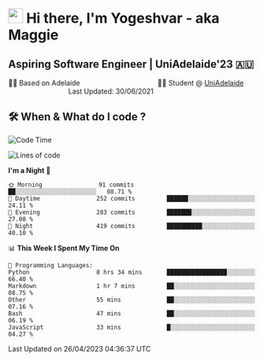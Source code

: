 <h1><img src="https://emojis.slackmojis.com/emojis/images/1531849430/4246/blob-sunglasses.gif?1531849430" width="30"/> Hi there, I'm Yogeshvar - aka Maggie</h1>

## Aspiring Software Engineer | UniAdelaide'23 🇦🇺  
🏂🏻  Based on Adelaide &nbsp;&nbsp;&nbsp;&nbsp;&nbsp;&nbsp;&nbsp;&nbsp;&nbsp;&nbsp;&nbsp;&nbsp;&nbsp;&nbsp;&nbsp;&nbsp;&nbsp;&nbsp;&nbsp;&nbsp;&nbsp;&nbsp;&nbsp;&nbsp;&nbsp;&nbsp;&nbsp;&nbsp;&nbsp;&nbsp;&nbsp;&nbsp;&nbsp;&nbsp;&nbsp;&nbsp;&nbsp;&nbsp;&nbsp;👨‍💻 Student @ [UniAdelaide](https://www.adelaide.edu.au)   &nbsp;&nbsp;&nbsp;&nbsp;&nbsp;&nbsp;&nbsp;&nbsp;&nbsp;&nbsp;&nbsp;&nbsp;&nbsp;&nbsp;&nbsp;&nbsp;&nbsp;&nbsp;&nbsp;&nbsp;&nbsp;&nbsp;&nbsp;&nbsp;&nbsp;&nbsp;&nbsp;&nbsp;&nbsp;&nbsp;&nbsp;Last Updated: 30/06/2021

## 🛠 When & What do I code ?  

<!--START_SECTION:waka-->
![Code Time](http://img.shields.io/badge/Code%20Time-2%2C102%20hrs%2012%20mins-blue)

![Lines of code](https://img.shields.io/badge/From%20Hello%20World%20I%27ve%20Written-3.5%20million%20lines%20of%20code-blue)

**I'm a Night 🦉** 

```text
🌞 Morning                91 commits          ██░░░░░░░░░░░░░░░░░░░░░░░   08.71 % 
🌆 Daytime                252 commits         ██████░░░░░░░░░░░░░░░░░░░   24.11 % 
🌃 Evening                283 commits         ███████░░░░░░░░░░░░░░░░░░   27.08 % 
🌙 Night                  419 commits         ██████████░░░░░░░░░░░░░░░   40.10 % 
```


📊 **This Week I Spent My Time On** 

```text
💬 Programming Languages: 
Python                   8 hrs 34 mins       █████████████████░░░░░░░░   66.40 % 
Markdown                 1 hr 7 mins         ██░░░░░░░░░░░░░░░░░░░░░░░   08.75 % 
Other                    55 mins             ██░░░░░░░░░░░░░░░░░░░░░░░   07.16 % 
Bash                     47 mins             ██░░░░░░░░░░░░░░░░░░░░░░░   06.19 % 
JavaScript               33 mins             █░░░░░░░░░░░░░░░░░░░░░░░░   04.27 % 
```


 Last Updated on 26/04/2023 04:36:37 UTC
<!--END_SECTION:waka-->
